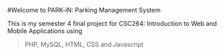 #Welcome to PARK-iN: Parking Management System

This is my semester 4 final project for CSC264: Introduction to Web and Mobile Applications using
> PHP, MySQL, HTML, CSS and Javascript
